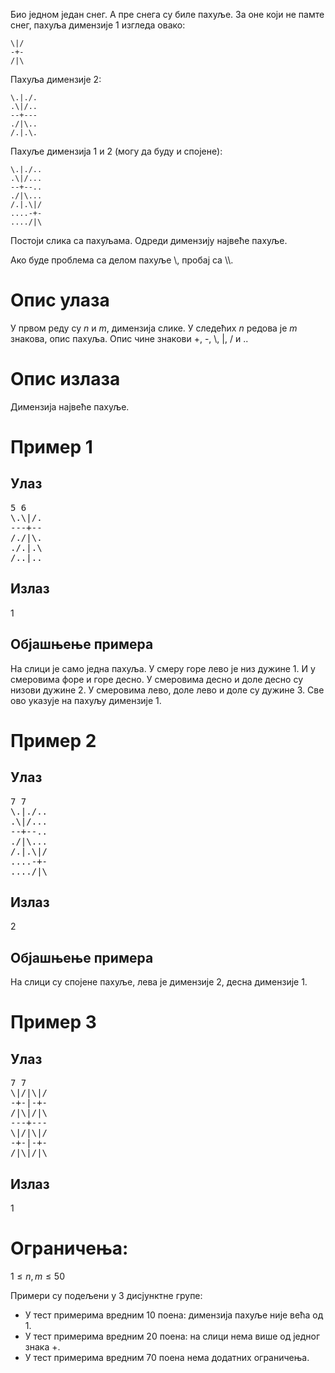 Био једном један снег. А пре снега су биле пахуље. За оне који не памте снег, пахуља димензије 1 изгледа овако:<br>
```
\|/
-+-
/|\
```

Пахуља димензије 2:
```
\.|./.
.\|/..
--+---
./|\..
/.|.\.
```

Пахуље димензија 1 и 2 (могу да буду и спојене):
```
\.|./..
.\|/...
--+--..
./|\...
/.|.\|/
....-+-
..../|\
```

Постоји слика са пахуљама. Одреди димензију највеће пахуље.

Ако буде проблема са делом пахуље &#92;, пробај са &#92;&#92;.

# Опис улаза
У првом реду су $n$ и $m$, димензија слике.
У следећих $n$ редова је $m$ знакова, опис пахуља. Опис чине знакови +, -, &#92;, |, / и ..
# Опис излаза
Димензија највеће пахуље.

# Пример 1
## Улаз
<pre>
5 6
\.\|/.
---+--
/./|\.
./.|.\
/..|..
</pre>

## Излаз
1
## Објашњење примера
На слици је само једна пахуља. У смеру горе лево је низ дужине 1. И у смеровима форе и горе десно. 
У смеровима десно и доле десно су низови дужине 2.
У смеровима лево, доле лево и доле су дужине 3.
Све ово указује на пахуљу димензије 1.

# Пример 2
## Улаз
<pre>
7 7
\.|./..
.\|/...
--+--..
./|\...
/.|.\|/
....-+-
..../|\
</pre>
## Излаз
2
## Објашњење примера
На слици су спојене пахуље, лева је димензије 2, десна димензије 1.
# Пример 3
## Улаз
<pre>
7 7
\|/|\|/
-+-|-+-
/|\|/|\
---+---
\|/|\|/
-+-|-+-
/|\|/|\
</pre>
## Излаз
1
# Ограничења:
$1 ≤ n, m ≤ 50$

Примери су подељени у 3 дисјунктне групе:<br>
* У тест примерима вредним 10 поена: димензија пахуље није већа од 1.
* У тест примерима вредним 20 поена: на слици нема више од једног знака +.
* У тест примерима вредним 70 поена нема додатних ограничења.